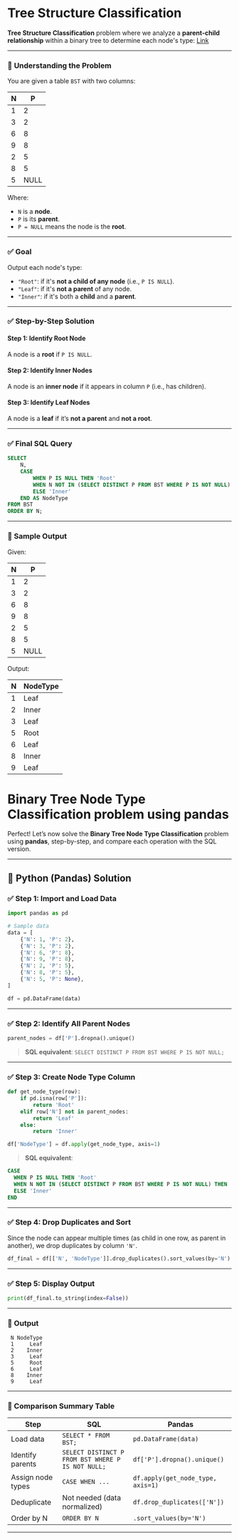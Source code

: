 # Tree Structure Classification 

**Tree Structure Classification** problem where we analyze a **parent-child relationship** within a binary tree to determine each node's type:
[Link](https://www.hackerrank.com/challenges/binary-search-tree-1/problem?isFullScreen=true)

---

### 🧠 **Understanding the Problem**

You are given a table `BST` with two columns:

| N | P    |
| - | ---- |
| 1 | 2    |
| 3 | 2    |
| 6 | 8    |
| 9 | 8    |
| 2 | 5    |
| 8 | 5    |
| 5 | NULL |

Where:

* `N` is a **node**.
* `P` is its **parent**.
* `P = NULL` means the node is the **root**.

---

### ✅ **Goal**

Output each node's type:

* `"Root"`: if it's **not a child of any node** (i.e., `P IS NULL`).
* `"Leaf"`: if it's **not a parent** of any node.
* `"Inner"`: if it's both a **child** and a **parent**.

---

### ✅ Step-by-Step Solution

#### Step 1: Identify Root Node

A node is a **root** if `P IS NULL`.

#### Step 2: Identify Inner Nodes

A node is an **inner node** if it appears in column `P` (i.e., has children).

#### Step 3: Identify Leaf Nodes

A node is a **leaf** if it’s **not a parent** and **not a root**.

---

### ✅ Final SQL Query

```sql
SELECT 
    N,
    CASE 
        WHEN P IS NULL THEN 'Root'
        WHEN N NOT IN (SELECT DISTINCT P FROM BST WHERE P IS NOT NULL) THEN 'Leaf'
        ELSE 'Inner'
    END AS NodeType
FROM BST
ORDER BY N;
```

---

### 🧪 Sample Output

Given:

| N | P    |
| - | ---- |
| 1 | 2    |
| 3 | 2    |
| 6 | 8    |
| 9 | 8    |
| 2 | 5    |
| 8 | 5    |
| 5 | NULL |

Output:

| N | NodeType |
| - | -------- |
| 1 | Leaf     |
| 2 | Inner    |
| 3 | Leaf     |
| 5 | Root     |
| 6 | Leaf     |
| 8 | Inner    |
| 9 | Leaf     |

# **Binary Tree Node Type Classification** problem using **pandas**

Perfect! Let’s now solve the **Binary Tree Node Type Classification** problem using **pandas**, step-by-step, and compare each operation with the SQL version.

---

## 🐼 **Python (Pandas) Solution**

### ✅ Step 1: Import and Load Data

```python
import pandas as pd

# Sample data
data = [
    {'N': 1, 'P': 2},
    {'N': 3, 'P': 2},
    {'N': 6, 'P': 8},
    {'N': 9, 'P': 8},
    {'N': 2, 'P': 5},
    {'N': 8, 'P': 5},
    {'N': 5, 'P': None},
]

df = pd.DataFrame(data)
```

---

### ✅ Step 2: Identify All Parent Nodes

```python
parent_nodes = df['P'].dropna().unique()
```

> **SQL equivalent**: `SELECT DISTINCT P FROM BST WHERE P IS NOT NULL;`

---

### ✅ Step 3: Create Node Type Column

```python
def get_node_type(row):
    if pd.isna(row['P']):
        return 'Root'
    elif row['N'] not in parent_nodes:
        return 'Leaf'
    else:
        return 'Inner'

df['NodeType'] = df.apply(get_node_type, axis=1)
```

> **SQL equivalent**:

```sql
CASE 
  WHEN P IS NULL THEN 'Root'
  WHEN N NOT IN (SELECT DISTINCT P FROM BST WHERE P IS NOT NULL) THEN 'Leaf'
  ELSE 'Inner'
END
```

---

### ✅ Step 4: Drop Duplicates and Sort

Since the node can appear multiple times (as child in one row, as parent in another), we drop duplicates by column `'N'`.

```python
df_final = df[['N', 'NodeType']].drop_duplicates().sort_values(by='N')
```

---

### ✅ Step 5: Display Output

```python
print(df_final.to_string(index=False))
```

---

### 🧪 Output

```plaintext
 N NodeType
 1     Leaf
 2    Inner
 3     Leaf
 5     Root
 6     Leaf
 8    Inner
 9     Leaf
```

---

### 🔁 Comparison Summary Table

| Step              | SQL                                               | Pandas                            |
| ----------------- | ------------------------------------------------- | --------------------------------- |
| Load data         | `SELECT * FROM BST;`                              | `pd.DataFrame(data)`              |
| Identify parents  | `SELECT DISTINCT P FROM BST WHERE P IS NOT NULL;` | `df['P'].dropna().unique()`       |
| Assign node types | `CASE WHEN ...`                                   | `df.apply(get_node_type, axis=1)` |
| Deduplicate       | Not needed (data normalized)                      | `df.drop_duplicates(['N'])`       |
| Order by N        | `ORDER BY N`                                      | `.sort_values(by='N')`            |

---


